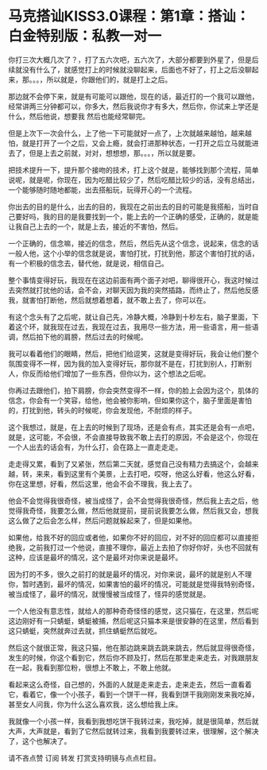 # 马克搭讪KISS3.0课程：第1章：搭讪：白金特别版：私教一对一

你打三次大概几次了？，打了五六次吧，五六次了，大部分都要到外星了，但是后续就没有什么了，就感觉打上的时候就没聊起来，后面也不好了，打上之后没聊起来，那。。。，所以就是，你跟他们的，就是打上之后。

那边就不会停下来，就是有可能可以跟他，现在的话，最近打的一个我可以跟他，经常讲两三分钟都可以，你多大，然后我说你才有多大，然后你，你试来上学还是什么，然后他说，想要我 然后也能经常聊完。

但是上次下一次会什么，上了他一下可能就好一点了，上次就越来越怕，越来越怕，就是打开了一个之后，又会上瘾，就会打进那种状态，一打开之后立马就能进去了，但是上去之前就，对对，想想想，那。。。，所以就是要。

把技术提升一下，提升那个接吻的技术，打上这个就是，能够找到那个流程，简单说呢，就是呢，你现在，因为吃醋比较少了，然后吃醋比较少的话，没有总结出，一个能够随时随地都能，出去搭船玩，玩得开心的一个流程。

你出去的目的是什么，出去的目的，我现在之前出去的目的可能是我搭船，当时自己要好吗，我的目的是我要找到一个，能上去的一个正确的感受，正确的，就是能让我自己上去的一个，就是上去，接近的不害怕，然后。

一个正确的，信念嘛，接近的信念，然后，然后先从这个信念，说起来，信念的话一般人他，这个小举的信念就是说，害怕打扰，打扰到他，那这个害怕打扰的话，有一个积极的信念去，替代他，就是说，相信自己。

整个事情变得好玩，我现在在这边前面有两个面子对吧，聊得很开心，我这时候过去突然就打扰他的话，会不会，对聊天因为我的突然插路，而终止了，然后他反感我，就害怕打断他，然后就想着想着，就不敢上去了，你可以在。

有这个念头有了之后呢，就让自己先，冷静大概，冷静到十秒左右，脑子里面，下着这个环，就我现在过去，我现在过去，我用尽一些方法，用一些语言，用一些语调，然后拍下他的肩膀，然后过去的时候呢。

我可以看着他们的眼睛，然后，把他们给逗笑，这就是变得好玩，我会让他们整个氛围变得不一样，因为我的加入变得好玩，那你就不是在，打扰到别人，打断别人，你反而给他们增加了一些东西，但你以为，这个想法之后呢。

你再过去跟他们，拍下肩膀，你会突然变得不一样，你的脸上会因为这个，肌体的信念，你会有一个笑容，给他，他会被你影响，但如果你这个，脑子里面是害怕的，打扰到他，转头的时候呢，你会发现他，不耐烦的样子。

这个我想过，就是，在上去的时候到了现场，还是会有点，其实还是会有一点吧，就是，这可能，不会很，不会直接导致我不敢上去打的原因，不会是这个，你现在一个人出去的话会有，为什么打，会在路上一直走走走。

走走得又累，看到了又紧张，然后第二天就，感觉自己没有精力去搞这个，会越来越，转，来来，看到这里有个美景，上去打吧，哎呀，他这么好看，他这么好看，你在这里想，好看，然后这里，他会不会不理我，我上去了。

他会不会觉得我很奇怪，被当成怪了，会不会觉得我很奇怪，然后我上去之后，他觉得我奇怪，我要怎么做，然后他就提前，提前说我要怎么做，然后我又会，想我这么做了之后会怎么样，然后问题就躲起来了，但是如果他。

如果他，给我不好的回应或者他，如果你不好的回应，对不好的回应都可以直接拒绝我，之前我打过一个他说，直接不理你，最近上去拍了你好你好，头也不回就有这种，应该是最坏的情况，这个是最坏对你来说是最坏。

因为打的不多，很久之前打的就是最坏的情况，对你来说，最坏的就是别人不理你，暂时遇到，最坏的情况，如果害怕的最坏的情况，可能就是觉得我特别奇怪，被当成怪了，最坏的情况，就慢慢被当成怪了，怪异的感觉就是。

一个人他没有意志性，就给人的那种奇奇怪怪的感觉，这只猫在，在这里，然后呢这边刚好有一只蜻蜓，蜻蜓被捕，然后呢这只猫本来是很安静的在这里，然后看到这只蜻蜓，突然就奔过去就，抓住蜻蜓然后就吃。

然后这个就很正常，我这只猫，他在那边跳来跳去跳来跳去，然后就显得很奇怪，发生的时候，你这个看到它，然后你不顾及打，然后在那里走来走去，对我跟朋友在一起，我看到那位粉，很想上不敢上，不敢上他就。

看起来这么奇怪，自己想的，外面的人就是走来走去，走来走去，然后一直看着它，看着它，像一个小孩子，看到一个饼干一样，我看到饼干我刚刚发来我吃掉，甚至女人问我，你为什么这么喜欢我，这么想给我上床。

我就像一个小孩一样，我看到我想吃饼干我转过来，我吃掉，就是很简单，然后就大声，大声就是，看到了它然后就转过来，我看到我要转过来，很理解，这个解决了，这个也解决了。

请不吝点赞 订阅 转发 打赏支持明镜与点点栏目。